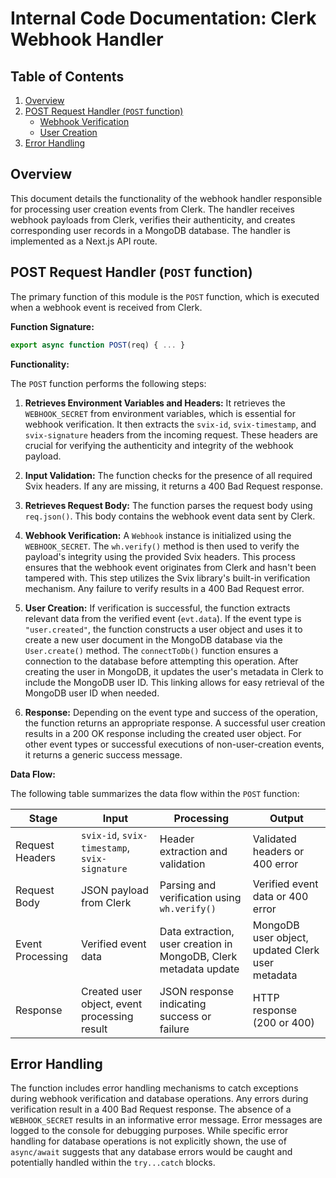 # Internal Code Documentation: Clerk Webhook Handler

## Table of Contents

1. [Overview](#overview)
2. [POST Request Handler (`POST` function)](#post-request-handler-post-function)
    * [Webhook Verification](#webhook-verification)
    * [User Creation](#user-creation)
3. [Error Handling](#error-handling)


## <a name="overview"></a>Overview

This document details the functionality of the webhook handler responsible for processing user creation events from Clerk.  The handler receives webhook payloads from Clerk, verifies their authenticity, and creates corresponding user records in a MongoDB database.  The handler is implemented as a Next.js API route.


## <a name="post-request-handler-post-function"></a>POST Request Handler (`POST` function)

The primary function of this module is the `POST` function, which is executed when a webhook event is received from Clerk.

**Function Signature:**

```javascript
export async function POST(req) { ... }
```

**Functionality:**

The `POST` function performs the following steps:

1. **Retrieves Environment Variables and Headers:** It retrieves the `WEBHOOK_SECRET` from environment variables, which is essential for webhook verification. It then extracts the `svix-id`, `svix-timestamp`, and `svix-signature` headers from the incoming request.  These headers are crucial for verifying the authenticity and integrity of the webhook payload.

2. **Input Validation:** The function checks for the presence of all required Svix headers. If any are missing, it returns a 400 Bad Request response.

3. **Retrieves Request Body:** The function parses the request body using `req.json()`. This body contains the webhook event data sent by Clerk.

4. <a name="webhook-verification"></a> **Webhook Verification:** A `Webhook` instance is initialized using the `WEBHOOK_SECRET`. The `wh.verify()` method is then used to verify the payload's integrity using the provided Svix headers. This process ensures that the webhook event originates from Clerk and hasn't been tampered with.  This step utilizes the Svix library's built-in verification mechanism.  Any failure to verify results in a 400 Bad Request error.

5. <a name="user-creation"></a> **User Creation:** If verification is successful, the function extracts relevant data from the verified event (`evt.data`). If the event type is `"user.created"`, the function constructs a user object and uses it to create a new user document in the MongoDB database via the `User.create()` method.  The `connectToDb()` function ensures a connection to the database before attempting this operation.  After creating the user in MongoDB, it updates the user's metadata in Clerk to include the MongoDB user ID. This linking allows for easy retrieval of the MongoDB user ID when needed.


6. **Response:**  Depending on the event type and success of the operation, the function returns an appropriate response. A successful user creation results in a 200 OK response including the created user object. For other event types or successful executions of non-user-creation events, it returns a generic success message.



**Data Flow:**

The following table summarizes the data flow within the `POST` function:

| Stage             | Input                                     | Processing                                            | Output                                     |
|-----------------|---------------------------------------------|----------------------------------------------------|---------------------------------------------|
| Request Headers  | `svix-id`, `svix-timestamp`, `svix-signature` | Header extraction and validation                     | Validated headers or 400 error                 |
| Request Body     | JSON payload from Clerk                     | Parsing and verification using `wh.verify()`       | Verified event data or 400 error             |
| Event Processing | Verified event data                         | Data extraction, user creation in MongoDB, Clerk metadata update | MongoDB user object, updated Clerk user metadata |
| Response         | Created user object, event processing result | JSON response indicating success or failure        | HTTP response (200 or 400)                 |


## <a name="error-handling"></a>Error Handling

The function includes error handling mechanisms to catch exceptions during webhook verification and database operations.  Any errors during verification result in a 400 Bad Request response.  The absence of a `WEBHOOK_SECRET` results in an informative error message.  Error messages are logged to the console for debugging purposes.  While specific error handling for database operations is not explicitly shown, the use of `async/await` suggests that any database errors would be caught and potentially handled within the `try...catch` blocks.
